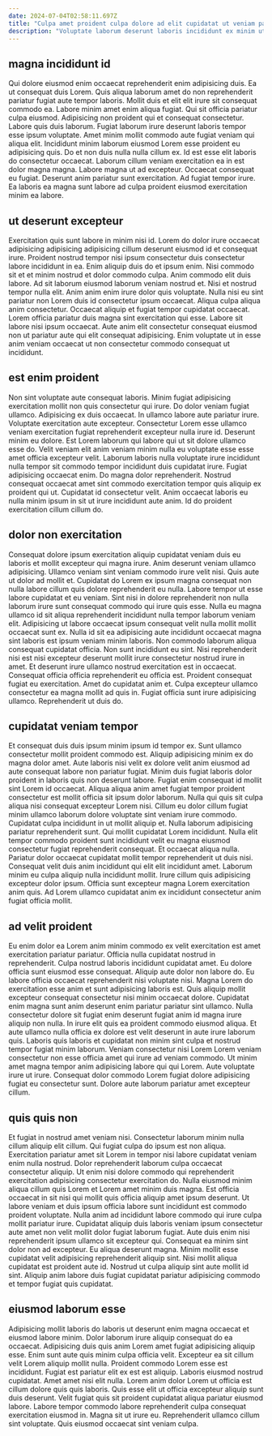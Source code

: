 ```yaml
---
date: 2024-07-04T02:58:11.697Z
title: "Culpa amet proident culpa dolore ad elit cupidatat ut veniam pariatur do quis."
description: "Voluptate laborum deserunt laboris incididunt ex minim ut commodo anim adipisicing sunt. Fugiat ullamco amet et veniam."
---
```



## magna incididunt id

Qui dolore eiusmod enim occaecat reprehenderit enim adipisicing duis. Ea ut consequat duis Lorem. Quis aliqua laborum amet do non reprehenderit pariatur fugiat aute tempor laboris. Mollit duis et elit elit irure sit consequat commodo ea. Labore minim amet enim aliqua fugiat. Qui sit officia pariatur culpa eiusmod. Adipisicing non proident qui et consequat consectetur. Labore quis duis laborum.
Fugiat laborum irure deserunt laboris tempor esse ipsum voluptate. Amet minim mollit commodo aute fugiat veniam qui aliqua elit. Incididunt minim laborum eiusmod Lorem esse proident eu adipisicing quis. Do et non duis nulla nulla cillum ex. Id est esse elit laboris do consectetur occaecat. Laborum cillum veniam exercitation ea in est dolor magna magna. Labore magna ut ad excepteur.
Occaecat consequat eu fugiat. Deserunt anim pariatur sunt exercitation. Ad fugiat tempor irure. Ea laboris ea magna sunt labore ad culpa proident eiusmod exercitation minim ea labore.

## ut deserunt excepteur

Exercitation quis sunt labore in minim nisi id. Lorem do dolor irure occaecat adipisicing adipisicing adipisicing cillum deserunt eiusmod id et consequat irure. Proident nostrud tempor nisi ipsum consectetur duis consectetur labore incididunt in ea. Enim aliquip duis do et ipsum enim. Nisi commodo sit et et minim nostrud et dolor commodo culpa.
Anim commodo elit duis labore. Ad sit laborum eiusmod laborum veniam nostrud et. Nisi et nostrud tempor nulla elit. Anim anim enim irure dolor quis voluptate. Nulla nisi eu sint pariatur non Lorem duis id consectetur ipsum occaecat. Aliqua culpa aliqua anim consectetur. Occaecat aliquip et fugiat tempor cupidatat occaecat.
Lorem officia pariatur duis magna sint exercitation qui esse. Labore sit labore nisi ipsum occaecat. Aute anim elit consectetur consequat eiusmod non ut pariatur aute qui elit consequat adipisicing. Enim voluptate ut in esse anim veniam occaecat ut non consectetur commodo consequat ut incididunt.

## est enim proident

Non sint voluptate aute consequat laboris. Minim fugiat adipisicing exercitation mollit non quis consectetur qui irure. Do dolor veniam fugiat ullamco. Adipisicing ex duis occaecat. In ullamco labore aute pariatur irure. Voluptate exercitation aute excepteur.
Consectetur Lorem esse ullamco veniam exercitation fugiat reprehenderit excepteur nulla irure id. Deserunt minim eu dolore. Est Lorem laborum qui labore qui ut sit dolore ullamco esse do. Velit veniam elit anim veniam minim nulla eu voluptate esse esse amet officia excepteur velit. Laborum laboris nulla voluptate irure incididunt nulla tempor sit commodo tempor incididunt duis cupidatat irure.
Fugiat adipisicing occaecat enim. Do magna dolor reprehenderit. Nostrud consequat occaecat amet sint commodo exercitation tempor quis aliquip ex proident qui ut. Cupidatat id consectetur velit. Anim occaecat laboris eu nulla minim ipsum in sit ut irure incididunt aute anim. Id do proident exercitation cillum cillum do.

## dolor non exercitation

Consequat dolore ipsum exercitation aliquip cupidatat veniam duis eu laboris et mollit excepteur qui magna irure. Anim deserunt veniam ullamco adipisicing. Ullamco veniam sint veniam commodo irure velit nisi. Quis aute ut dolor ad mollit et. Cupidatat do Lorem ex ipsum magna consequat non nulla labore cillum quis dolore reprehenderit eu nulla. Labore tempor ut esse labore cupidatat et eu veniam. Sint nisi in dolore reprehenderit non nulla laborum irure sunt consequat commodo qui irure quis esse. Nulla eu magna ullamco id sit aliqua reprehenderit incididunt nulla tempor laborum veniam elit.
Adipisicing ut labore occaecat ipsum consequat velit nulla mollit mollit occaecat sunt ex. Nulla id sit ea adipisicing aute incididunt occaecat magna sint laboris est ipsum veniam minim laboris. Non commodo laborum aliqua consequat cupidatat officia. Non sunt incididunt eu sint. Nisi reprehenderit nisi est nisi excepteur deserunt mollit irure consectetur nostrud irure in amet.
Et deserunt irure ullamco nostrud exercitation est in occaecat. Consequat officia officia reprehenderit eu officia est. Proident consequat fugiat eu exercitation. Amet do cupidatat anim et. Culpa excepteur ullamco consectetur ea magna mollit ad quis in. Fugiat officia sunt irure adipisicing ullamco. Reprehenderit ut duis do.

## cupidatat veniam tempor

Et consequat duis duis ipsum minim ipsum id tempor ex. Sunt ullamco consectetur mollit proident commodo est. Aliquip adipisicing minim ex do magna dolor amet. Aute laboris nisi velit ex dolore velit anim eiusmod ad aute consequat labore non pariatur fugiat. Minim duis fugiat laboris dolor proident in laboris quis non deserunt labore. Fugiat enim consequat id mollit sint Lorem id occaecat. Aliqua aliqua anim amet fugiat tempor proident consectetur est mollit officia sit ipsum dolor laborum. Nulla qui quis sit culpa aliqua nisi consequat excepteur Lorem nisi.
Cillum eu dolor cillum fugiat minim ullamco laborum dolore voluptate sint veniam irure commodo. Cupidatat culpa incididunt in ut mollit aliquip et. Nulla laborum adipisicing pariatur reprehenderit sunt. Qui mollit cupidatat Lorem incididunt. Nulla elit tempor commodo proident sunt incididunt velit eu magna eiusmod consectetur fugiat reprehenderit consequat. Et occaecat aliqua nulla. Pariatur dolor occaecat cupidatat mollit tempor reprehenderit ut duis nisi. Consequat velit duis anim incididunt qui elit elit incididunt amet.
Laborum minim eu culpa aliquip nulla incididunt mollit. Irure cillum quis adipisicing excepteur dolor ipsum. Officia sunt excepteur magna Lorem exercitation anim quis. Ad Lorem ullamco cupidatat anim ex incididunt consectetur anim fugiat officia mollit.

## ad velit proident

Eu enim dolor ea Lorem anim minim commodo ex velit exercitation est amet exercitation pariatur pariatur. Officia nulla cupidatat nostrud in reprehenderit. Culpa nostrud laboris incididunt cupidatat amet. Eu dolore officia sunt eiusmod esse consequat. Aliquip aute dolor non labore do.
Eu labore officia occaecat reprehenderit nisi voluptate nisi. Magna Lorem do exercitation esse anim et sunt adipisicing laboris est. Quis aliquip mollit excepteur consequat consectetur nisi minim occaecat dolore. Cupidatat enim magna sunt anim deserunt enim pariatur pariatur sint ullamco. Nulla consectetur dolore sit fugiat enim deserunt fugiat anim id magna irure aliquip non nulla. In irure elit quis ea proident commodo eiusmod aliqua. Et aute ullamco nulla officia ex dolore est velit deserunt in aute irure laborum quis. Laboris quis laboris et cupidatat non minim sint culpa et nostrud tempor fugiat minim laborum.
Veniam consectetur nisi Lorem Lorem veniam consectetur non esse officia amet qui irure ad veniam commodo. Ut minim amet magna tempor anim adipisicing labore qui qui Lorem. Aute voluptate irure ut irure. Consequat dolor commodo Lorem fugiat dolore adipisicing fugiat eu consectetur sunt. Dolore aute laborum pariatur amet excepteur cillum.

## quis quis non

Et fugiat in nostrud amet veniam nisi. Consectetur laborum minim nulla cillum aliquip elit cillum. Qui fugiat culpa do ipsum est non aliqua. Exercitation pariatur amet sit Lorem in tempor nisi labore cupidatat veniam enim nulla nostrud. Dolor reprehenderit laborum culpa occaecat consectetur aliquip. Ut enim nisi dolore commodo qui reprehenderit exercitation adipisicing consectetur exercitation do.
Nulla eiusmod minim aliqua cillum quis Lorem et Lorem amet minim duis magna. Est officia occaecat in sit nisi qui mollit quis officia aliquip amet ipsum deserunt. Ut labore veniam et duis ipsum officia labore sunt incididunt est commodo proident voluptate. Nulla anim ad incididunt labore commodo qui irure culpa mollit pariatur irure.
Cupidatat aliquip duis laboris veniam ipsum consectetur aute amet non velit mollit dolor fugiat laborum fugiat. Aute duis enim nisi reprehenderit ipsum ullamco sit excepteur qui. Consequat ea minim sint dolor non ad excepteur. Eu aliqua deserunt magna. Minim mollit esse cupidatat velit adipisicing reprehenderit aliquip sint. Nisi mollit aliqua cupidatat est proident aute id. Nostrud ut culpa aliquip sint aute mollit id sint. Aliquip anim labore duis fugiat cupidatat pariatur adipisicing commodo et tempor fugiat quis cupidatat.

## eiusmod laborum esse

Adipisicing mollit laboris do laboris ut deserunt enim magna occaecat et eiusmod labore minim. Dolor laborum irure aliquip consequat do ea occaecat. Adipisicing duis quis anim Lorem amet fugiat adipisicing aliquip esse. Enim sunt aute quis minim culpa officia velit.
Excepteur ea sit cillum velit Lorem aliquip mollit nulla. Proident commodo Lorem esse est incididunt. Fugiat est pariatur elit ex est est aliquip. Laboris eiusmod nostrud cupidatat. Amet amet nisi elit nulla.
Lorem anim dolor Lorem ut officia est cillum dolore quis quis laboris. Quis esse elit ut officia excepteur aliquip sunt duis deserunt. Velit fugiat quis sit proident cupidatat aliqua pariatur eiusmod labore. Labore tempor commodo labore reprehenderit culpa consequat exercitation eiusmod in. Magna sit ut irure eu. Reprehenderit ullamco cillum sint voluptate. Quis eiusmod occaecat sint veniam culpa.

